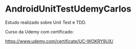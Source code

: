 # AndroidUnitTestUdemyCarlos

Estudo realizado sobre Unit Test e TDD.

Curso da Udemy com certificado:

https://www.udemy.com/certificate/UC-WOKRY9UX/
